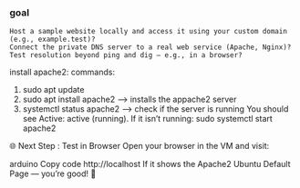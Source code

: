 ### goal
```
Host a sample website locally and access it using your custom domain (e.g., example.test)?
Connect the private DNS server to a real web service (Apache, Nginx)?
Test resolution beyond ping and dig — e.g., in a browser? 
```
install apache2:
commands:
1) sudo apt update
2) sudo apt install apache2 --> installs the appache2 server
3) systemctl status apache2 --> check if the server is running
You should see Active: active (running). If it isn’t running:
sudo systemctl start apache2

🌐 Next Step : Test in Browser
Open your browser in the VM and visit:

arduino
Copy code
http://localhost
If it shows the Apache2 Ubuntu Default Page — you’re good! 🎉

